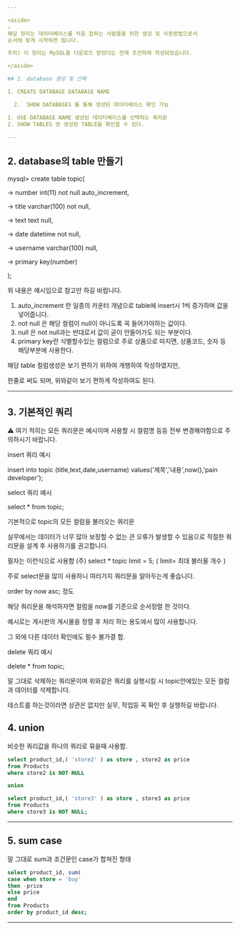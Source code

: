 ```yaml
---

<aside>
⚠️ 
해당 정리는 데이터베이스를 처음 접하는 사람들을 위한 생성 및 사용방법으로서
순서에 맞게 시작하면 됩니다.

주의) 이 정리는 MySQL을 다운로드 받았다는 전제 조건하에 작성되었습니다.

</aside>

## 1. database 생성 및 선택

1. CREATE DATABASE DATABASE NAME

  2.  SHOW DATABASES 를 통해 생성된 데이터베이스 확인 가능 

1. USE DATABASE NAME 생성된 데이터베이스를 선택하는 쿼리문 
2. SHOW TABLES 란 생성된 TABLE을 확인할 수 있다. 

---
```


## 2.  database의 table 만들기

mysql> create table topic(

-> number int(11) not null auto_increment,

-> title varchar(100) not null,

-> text text null,

-> date datetime not null,

-> username varchar(100) null,

-> primary key(number)


);

위 내용은 예시임으로 참고만 하길 바랍니다. 

1. auto_increment 란 일종의 카운터 개념으로 table에 insert시 1씩 증가하며 값을 넣어줍니다. 
2. not null 은 해당 컬럼이 null이 아니도록 꼭 들어가야하는 값이다. 
3. null 은 not null과는 반대로서 값이 굳이 안들어가도 되는 부분이다. 
4. primary key란 식별할수있는 컬럼으로 주로 상품으로 따지면, 상품코드, 숫자 등 해당부분에 사용한다.

해당 table 컬럼생성은 보기 편하기 위하여 개행하여 작성하였지만,

한줄로 써도 되며, 위와같이 보기 편하게 작성하여도 된다.

---

## 3.  기본적인 쿼리

<aside>
⚠️ 여기 적히는 모든 쿼리문은 예시이며 사용할 시 컬럼명 등등 전부 변경해야함으로 
주의하시기 바랍니다.

</aside>

insert 쿼리 예시 

insert into topic (title,text,date,username) values('제목','내용',now(),'pain developer');

select 쿼리 예시

select * from topic;

기본적으로 topic의 모든 컬럼을 불러오는 쿼리문

실무에서는 데이터가 너무 많아 보장할 수 없는 큰 오류가 발생할 수 있음으로 적절한 쿼리문을 설계 후 사용하기를 권고합니다. 

필자는 이런식으로 사용함 (주) select * topic limit = 5;  ( limit= 최대 불러올 개수 )

주로 select문을 많이 사용하니 여러가지 쿼리문을 알아두는게 좋습니다. 

order by now asc; 정도 

해당 쿼리문을 해석하자면 컬럼을 now를 기준으로 순서정렬 한 것이다. 

예시로는 게시판의 게시물을 정렬 후 처리 하는 용도에서 많이 사용합니다. 

그 외에 다른 데이터 확인에도 필수 불가결 함.

delete 쿼리 예시

delete * from topic;

말 그대로 삭제하는 쿼리문이며 위와같은 쿼리를 실행시킬 시 topic안에있는 모든 컬럼과 데이터를 삭제합니다. 

테스트를 하는것이라면 상관은 없지만 실무, 작업등 꼭 확인 후 실행하길 바랍니다.
## 4. union

비슷한 쿼리값을 하나의 쿼리로 묶을때 사용함.

```sql
select product_id,( 'store2' ) as store , store2 as price
from Products
where store2 is NOT NULL

union

select product_id,( 'store3' ) as store , store3 as price
from Products
where store3 is NOT NULL;
```

---

## 5. sum case

말 그대로 sum과 조건문인 case가 합쳐진 형태

```sql
select product_id, sum( 
case when store = 'buy'
then -price
else price
end 
from Products
order by product_id desc;

```

---
